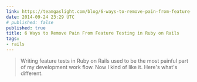 ```yaml
---
link: https://teamgaslight.com/blog/6-ways-to-remove-pain-from-feature-testing-in-ruby-on-rails
date: 2014-09-24 23:29 UTC
# published: false
published: true
title: 6 Ways to Remove Pain From Feature Testing in Ruby on Rails
tags:
- rails
---
```


<blockquote>Writing feature tests in Ruby on Rails used to be the most painful part of my
development work flow. Now I kind of like it. Here's what's different.</blockquote>
